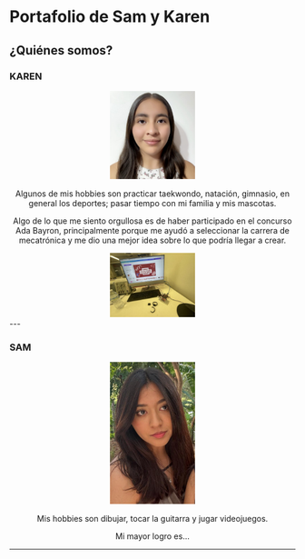 # Portafolio de Sam y Karen

## ¿Quiénes somos?

### KAREN
<div align="center">
  <img src="recursos/imgs/fotoAlumno.png" alt="Karen" width="150";">
  <p>
    Algunos de mis hobbies son practicar taekwondo, natación, gimnasio, en general los deportes; 
    pasar tiempo con mi familia y mis mascotas.
  </p>
  
  Algo de lo que me siento orgullosa es de haber participado en el concurso Ada Bayron, principalmente porque me ayudó a seleccionar la carrera de mecatrónica y me dio una mejor idea sobre lo que podría llegar a crear.
  </p>
<img src="recursos/imgs/Image (1).jpeg" alt="Karen" width="150";">
</div>
---

### SAM
<div align="center">
  <img src="recursos/imgs/Image.jpeg" alt="Sam" width="150";">
  <p>
    Mis hobbies son dibujar, tocar la guitarra y jugar videojuegos.
  </p>
  Mi mayor logro es...
</div>

---
